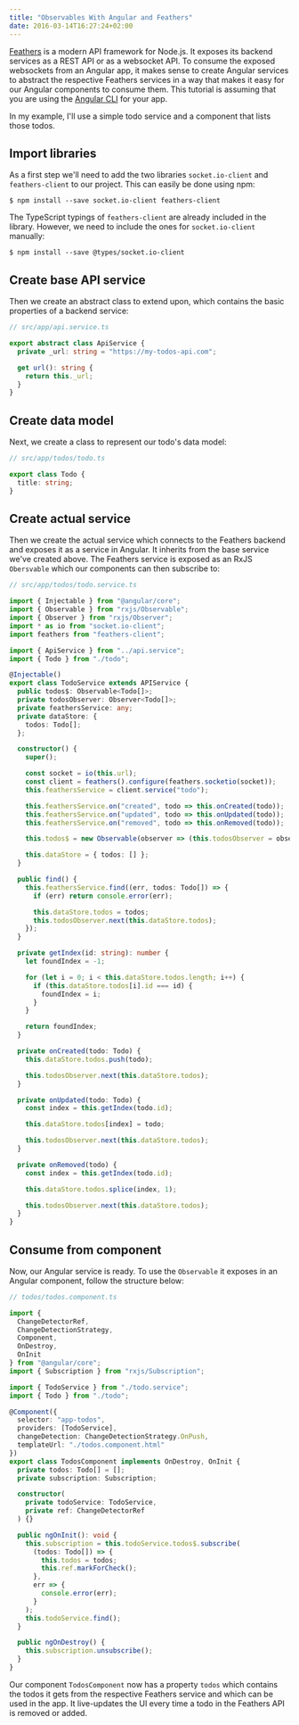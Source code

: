 ```yaml
---
title: "Observables With Angular and Feathers"
date: 2016-03-14T16:27:24+02:00
---
```


[Feathers](http://feathersjs.com) is a modern API framework for Node.js. It exposes its backend services as a REST API or as a websocket API. To consume the exposed websockets from an Angular app, it makes sense to create Angular services to abstract the respective Feathers services in a way that makes it easy for our Angular components to consume them. This tutorial is assuming that you are using the [Angular CLI](https://github.com/angular/angular-cli) for your app.

In my example, I'll use a simple todo service and a component that lists those todos.

## Import libraries

As a first step we'll need to add the two libraries `socket.io-client` and `feathers-client` to our project. This can easily be done using npm:

```shell
$ npm install --save socket.io-client feathers-client
```

The TypeScript typings of `feathers-client` are already included in the library. However, we need to include the ones for `socket.io-client` manually:

```shell
$ npm install --save @types/socket.io-client
```

## Create base API service

Then we create an abstract class to extend upon, which contains the basic properties of a backend service:

```typescript
// src/app/api.service.ts

export abstract class ApiService {
  private _url: string = "https://my-todos-api.com";

  get url(): string {
    return this._url;
  }
}
```

## Create data model

Next, we create a class to represent our todo's data model:

```typescript
// src/app/todos/todo.ts

export class Todo {
  title: string;
}
```

## Create actual service

Then we create the actual service which connects to the Feathers backend and exposes it as a service in Angular. It inherits from the base service we've created above. The Feathers service is exposed as an RxJS `Obersvable` which our components can then subscribe to:

```typescript
// src/app/todos/todo.service.ts

import { Injectable } from "@angular/core";
import { Observable } from "rxjs/Observable";
import { Observer } from "rxjs/Observer";
import * as io from "socket.io-client";
import feathers from "feathers-client";

import { ApiService } from "../api.service";
import { Todo } from "./todo";

@Injectable()
export class TodoService extends APIService {
  public todos$: Observable<Todo[]>;
  private todosObserver: Observer<Todo[]>;
  private feathersService: any;
  private dataStore: {
    todos: Todo[];
  };

  constructor() {
    super();

    const socket = io(this.url);
    const client = feathers().configure(feathers.socketio(socket));
    this.feathersService = client.service("todo");

    this.feathersService.on("created", todo => this.onCreated(todo));
    this.feathersService.on("updated", todo => this.onUpdated(todo));
    this.feathersService.on("removed", todo => this.onRemoved(todo));

    this.todos$ = new Observable(observer => (this.todosObserver = observer));

    this.dataStore = { todos: [] };
  }

  public find() {
    this.feathersService.find((err, todos: Todo[]) => {
      if (err) return console.error(err);

      this.dataStore.todos = todos;
      this.todosObserver.next(this.dataStore.todos);
    });
  }

  private getIndex(id: string): number {
    let foundIndex = -1;

    for (let i = 0; i < this.dataStore.todos.length; i++) {
      if (this.dataStore.todos[i].id === id) {
        foundIndex = i;
      }
    }

    return foundIndex;
  }

  private onCreated(todo: Todo) {
    this.dataStore.todos.push(todo);

    this.todosObserver.next(this.dataStore.todos);
  }

  private onUpdated(todo: Todo) {
    const index = this.getIndex(todo.id);

    this.dataStore.todos[index] = todo;

    this.todosObserver.next(this.dataStore.todos);
  }

  private onRemoved(todo) {
    const index = this.getIndex(todo.id);

    this.dataStore.todos.splice(index, 1);

    this.todosObserver.next(this.dataStore.todos);
  }
}
```

## Consume from component

Now, our Angular service is ready. To use the `Observable` it exposes in an Angular component, follow the structure below:

```typescript
// todos/todos.component.ts

import {
  ChangeDetectorRef,
  ChangeDetectionStrategy,
  Component,
  OnDestroy,
  OnInit
} from "@angular/core";
import { Subscription } from "rxjs/Subscription";

import { TodoService } from "./todo.service";
import { Todo } from "./todo";

@Component({
  selector: "app-todos",
  providers: [TodoService],
  changeDetection: ChangeDetectionStrategy.OnPush,
  templateUrl: "./todos.component.html"
})
export class TodosComponent implements OnDestroy, OnInit {
  private todos: Todo[] = [];
  private subscription: Subscription;

  constructor(
    private todoService: TodoService,
    private ref: ChangeDetectorRef
  ) {}

  public ngOnInit(): void {
    this.subscription = this.todoService.todos$.subscribe(
      (todos: Todo[]) => {
        this.todos = todos;
        this.ref.markForCheck();
      },
      err => {
        console.error(err);
      }
    );
    this.todoService.find();
  }

  public ngOnDestroy() {
    this.subscription.unsubscribe();
  }
}
```

Our component `TodosComponent` now has a property `todos` which contains the todos it gets from the respective Feathers service and which can be used in the app. It live-updates the UI every time a todo in the Feathers API is removed or added.
